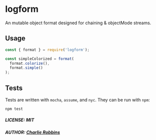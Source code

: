# logform

An mutable object format designed for chaining & objectMode streams.

## Usage

``` js
const { format } = require('logform');

const simpleColorized = format(
  format.colorize(),
  format.simple()
);
```

## Tests

Tests are written with `mocha`, `assume`, and `nyc`. They can be run with `npm`:

```
npm test
```

##### LICENSE: MIT
##### AUTHOR: [Charlie Robbins](https://github.com/indexzero)
